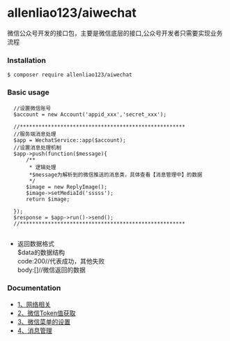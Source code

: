 # allenliao123/aiwechat
微信公众号开发的接口包，主要是微信底层的接口,公众号开发者只需要实现业务流程

### Installation
`$ composer require allenliao123/aiwechat`<br>

###  Basic usage
```
  //设置微信账号
  $account = new Account('appid_xxx','secret_xxx');
  
  //*****************************************************
  //服务端消息处理
  $app = WechatService::app($account);
  //设置消息处理机制
  $app->push(function($message){
      /**
       * 逻辑处理
       *$message为解析到的微信推送的消息类，具体查看【消息管理中】的数据
       */
      $image = new ReplyImage();
      $image->setMediaId('sssss');
      return $image;

  });
  $response = $app->run()->send();
  //*****************************************************
 
  ```
  - 返回数据格式<br>
  $data的数据结构<br>
  code:200//代表成功，其他失败<br>
  body:[]//微信返回的数据<br>
  

### Documentation
- [1、网络相关](https://github.com/allenliao123/aiwechat/blob/master/doc/network.md)<br>
- [2、微信Token值获取](https://github.com/allenliao123/aiwechat/blob/master/doc/token.md)<br>
- [3、微信菜单的设置](https://github.com/allenliao123/aiwechat/blob/master/doc/button.md)<br>
- [4、消息管理](https://github.com/allenliao123/aiwechat/blob/master/doc/button.md)<br>
